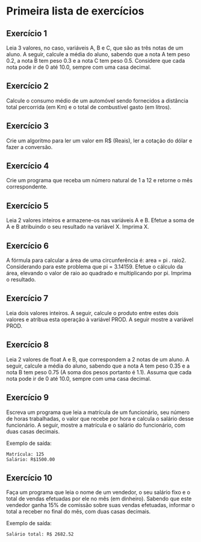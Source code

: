 # Primeira lista de exercícios


## Exercício 1

Leia 3 valores, no caso, variáveis A, B e C, que são as três notas de um aluno. A seguir, calcule a média do aluno, sabendo que a nota A tem peso 0.2, a nota B tem peso 0.3 e a nota C tem peso 0.5. Considere que cada nota pode ir de 0 até 10.0, sempre com uma casa decimal.

## Exercício 2

Calcule o consumo médio de um automóvel sendo fornecidos a distância total percorrida (em Km) e o total de combustível gasto (em litros).

## Exercício 3

Crie um algoritmo para ler um valor em R$ (Reais), ler a cotação do dólar e fazer a conversão.

## Exercício 4

Crie um programa que receba um número natural de 1 a 12 e retorne o mês correspondente.

## Exercício 5

Leia 2 valores inteiros e armazene-os nas variáveis A e B. Efetue a soma de A e B atribuindo o seu resultado na variável X. Imprima X.

## Exercício 6

A fórmula para calcular a área de uma circunferência é: area = pi . raio2. Considerando para este problema que pi = 3.14159. Efetue o cálculo da área, elevando o valor de raio ao quadrado e multiplicando por pi. Imprima o resultado.

## Exercício 7

Leia dois valores inteiros. A seguir, calcule o produto entre estes dois valores e atribua esta operação à variável PROD. A seguir mostre a variável PROD.

## Exercício 8

Leia 2 valores de float A e B, que correspondem a 2 notas de um aluno. A seguir, calcule a média do aluno, sabendo que a nota A tem peso 0.35 e a nota B tem peso 0.75 (A soma dos pesos portanto é 1.1). Assuma que cada nota pode ir de 0 até 10.0, sempre com uma casa decimal.

## Exercício 9

Escreva um programa que leia a matrícula de um funcionário, seu número de horas trabalhadas, o valor que recebe por hora e calcula o salário desse funcionário. A seguir, mostre a matrícula e o salário do funcionário, com duas casas decimais.

Exemplo de saída:

	Matrícula: 125
	Salário: R$1500.00

## Exercício 10

Faça um programa que leia o nome de um vendedor, o seu salário fixo e o total de vendas efetuadas por ele no mês (em dinheiro). Sabendo que este vendedor ganha 15% de comissão sobre suas vendas efetuadas, informar o total a receber no final do mês, com duas casas decimais.

Exemplo de saída:

	Salário total: R$ 2682.52


